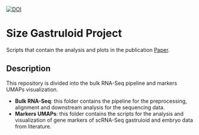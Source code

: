 [![DOI](https://zenodo.org/badge/852360183.svg)](https://doi.org/10.5281/zenodo.15351572)


# Size Gastruloid Project
Scripts that contain the analysis and plots in the publication [Paper](link).
## Description
This repository is divided into the bulk RNA-Seq pipeline and markers UMAPs visualization.

- **Bulk RNA-Seq**: this folder contains the pipeline for the preprocessing, alignment and downstream analysis for the sequencing data. 
- **Markers UMAPs**: this folder contains the scripts for the analysis and visualization of gene markers of scRNA-Seq gastruloid and embryo data from literature.

